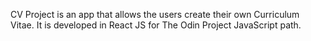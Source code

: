 CV Project is an app that allows the users create their own Curriculum Vitae.
It is developed in React JS for The Odin Project JavaScript path.